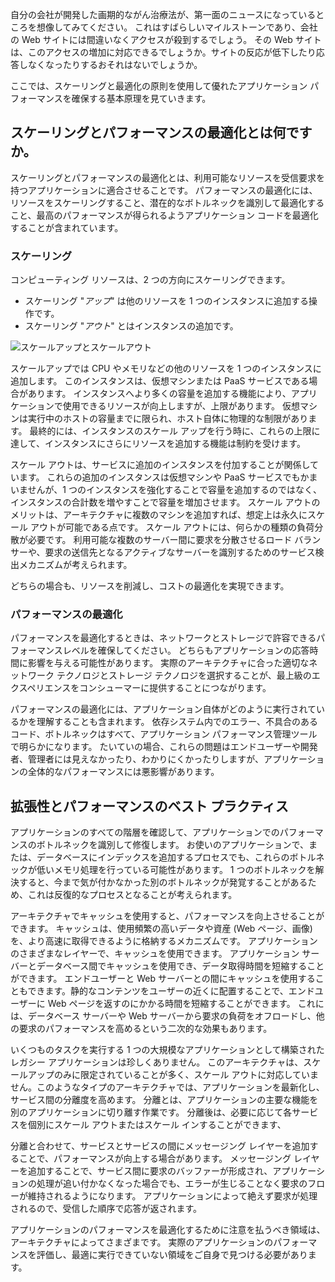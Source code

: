 自分の会社が開発した画期的ながん治療法が、第一面のニュースになっているところを想像してみてください。 これはすばらしいマイルストーンであり、会社の Web サイトには間違いなくアクセスが殺到するでしょう。 その Web サイトは、このアクセスの増加に対応できるでしょうか。サイトの反応が低下したり応答しなくなったりするおそれはないでしょうか。

ここでは、スケーリングと最適化の原則を使用して優れたアプリケーション パフォーマンスを確保する基本原理を見ていきます。

## <a name="what-is-scaling-and-performance-optimization"></a>スケーリングとパフォーマンスの最適化とは何ですか。

スケーリングとパフォーマンスの最適化とは、利用可能なリソースを受信要求を持つアプリケーションに適合させることです。 パフォーマンスの最適化には、リソースをスケーリングすること、潜在的なボトルネックを識別して最適化すること、最高のパフォーマンスが得られるようアプリケーション コードを最適化することが含まれています。

### <a name="scaling"></a>スケーリング

コンピューティング リソースは、2 つの方向にスケーリングできます。

* スケーリング "*アップ*" は他のリソースを 1 つのインスタンスに追加する操作です。
* スケーリング "*アウト*" とはインスタンスの追加です。

![スケールアップとスケールアウト](../media-draft/scale-up-scale-out.png)

スケールアップでは CPU やメモリなどの他のリソースを 1 つのインスタンスに追加します。 このインスタンスは、仮想マシンまたは PaaS サービスである場合があります。 インスタンスへより多くの容量を追加する機能により、アプリケーションで使用できるリソースが向上しますが、上限があります。 仮想マシンは実行中のホストの容量までに限られ、ホスト自体に物理的な制限があります。 最終的には、インスタンスのスケール アップを行う時に、これらの上限に達して、インスタンスにさらにリソースを追加する機能は制約を受けます。

スケール アウトは、サービスに追加のインスタンスを付加することが関係しています。 これらの追加のインスタンスは仮想マシンや PaaS サービスでもかまいませんが、1 つのインスタンスを強化することで容量を追加するのではなく、インスタンスの合計数を増やすことで容量を増加させます。 スケール アウトのメリットは、アーキテクチャに複数のマシンを追加すれば、想定上は永久にスケール アウトが可能である点です。 スケール アウトには、何らかの種類の負荷分散が必要です。 利用可能な複数のサーバー間に要求を分散させるロード バランサーや、要求の送信先となるアクティブなサーバーを識別するためのサービス検出メカニズムが考えられます。

どちらの場合も、リソースを削減し、コストの最適化を実現できます。

### <a name="performance-optimization"></a>パフォーマンスの最適化

パフォーマンスを最適化するときは、ネットワークとストレージで許容できるパフォーマンスレベルを確保してください。 どちらもアプリケーションの応答時間に影響を与える可能性があります。 実際のアーキテクチャに合った適切なネットワーク テクノロジとストレージ テクノロジを選択することが、最上級のエクスペリエンスをコンシューマーに提供することにつながります。

パフォーマンスの最適化には、アプリケーション自体がどのように実行されているかを理解することも含まれます。 依存システム内でのエラー、不具合のあるコード、ボトルネックはすべて、アプリケーション パフォーマンス管理ツールで明らかになります。 たいていの場合、これらの問題はエンドユーザーや開発者、管理者には見えなかったり、わかりにくかったりしますが、アプリケーションの全体的なパフォーマンスには悪影響があります。

## <a name="scalability-and-performance-best-practices"></a>拡張性とパフォーマンスのベスト プラクティス

アプリケーションのすべての階層を確認して、アプリケーションでのパフォーマンスのボトルネックを識別して修復します。 お使いのアプリケーションで、または、データベースにインデックスを追加するプロセスでも、これらのボトルネックが低いメモリ処理を行っている可能性があります。 1 つのボトルネックを解決すると、今まで気が付かなかった別のボトルネックが発覚することがあるため、これは反復的なプロセスとなることが考えられます。

アーキテクチャでキャッシュを使用すると、パフォーマンスを向上させることができます。 キャッシュは、使用頻繁の高いデータや資産 (Web ページ、画像) を、より高速に取得できるように格納するメカニズムです。 アプリケーションのさまざまなレイヤーで、キャッシュを使用できます。 アプリケーション サーバーとデータベース間でキャッシュを使用でき、データ取得時間を短縮することができます。 エンドユーザーと Web サーバーとの間にキャッシュを使用することもできます。静的なコンテンツをユーザーの近くに配置することで、エンドユーザーに Web ページを返すのにかかる時間を短縮することができます。 これには、データベース サーバーや Web サーバーから要求の負荷をオフロードし、他の要求のパフォーマンスを高めるという二次的な効果もあります。

いくつものタスクを実行する 1 つの大規模なアプリケーションとして構築されたレガシー アプリケーションは珍しくありません。 このアーキテクチャは、スケールアップのみに限定されていることが多く、スケール アウトに対応していません。このようなタイプのアーキテクチャでは、アプリケーションを最新化し、サービス間の分離度を高めます。 分離とは、アプリケーションの主要な機能を別のアプリケーションに切り離す作業です。 分離後は、必要に応じて各サービスを個別にスケール アウトまたはスケール インすることができます、

分離と合わせて、サービスとサービスの間にメッセージング レイヤーを追加することで、パフォーマンスが向上する場合があります。 メッセージング レイヤーを追加することで、サービス間に要求のバッファーが形成され、アプリケーションの処理が追い付かなくなった場合でも、エラーが生じることなく要求のフローが維持されるようになります。 アプリケーションによって絶えず要求が処理されるので、受信した順序で応答が返されます。

アプリケーションのパフォーマンスを最適化するために注意を払うべき領域は、アーキテクチャによってさまざまです。 実際のアプリケーションのパフォーマンスを評価し、最適に実行できていない領域をご自身で見つける必要があります。
